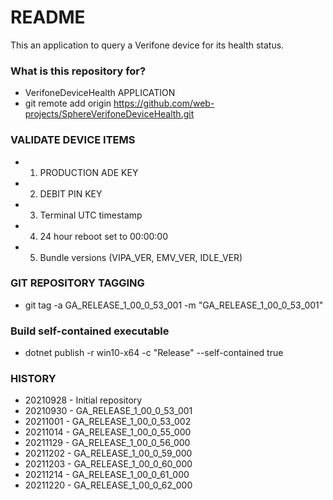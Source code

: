 # README #

This an application to query a Verifone device for its health status.

### What is this repository for? ###

* VerifoneDeviceHealth APPLICATION
* git remote add origin https://github.com/web-projects/SphereVerifoneDeviceHealth.git

### VALIDATE DEVICE ITEMS ###

* 1. PRODUCTION ADE KEY
* 2. DEBIT PIN KEY
* 3. Terminal UTC timestamp
* 4. 24 hour reboot set to 00:00:00
* 5. Bundle versions (VIPA_VER, EMV_VER, IDLE_VER)

### GIT REPOSITORY TAGGING ###

* git tag -a GA_RELEASE_1_00_0_53_001 -m "GA_RELEASE_1_00_0_53_001"

### Build self-contained executable ###
* dotnet publish -r win10-x64 -c "Release" --self-contained true

### HISTORY ###

* 20210928 - Initial repository
* 20210930 - GA_RELEASE_1_00_0_53_001
* 20211001 - GA_RELEASE_1_00_0_53_002
* 20211014 - GA_RELEASE_1_00_0_55_000
* 20211129 - GA_RELEASE_1_00_0_56_000
* 20211202 - GA_RELEASE_1_00_0_59_000
* 20211203 - GA_RELEASE_1_00_0_60_000
* 20211214 - GA_RELEASE_1_00_0_61_000
* 20211220 - GA_RELEASE_1_00_0_62_000
